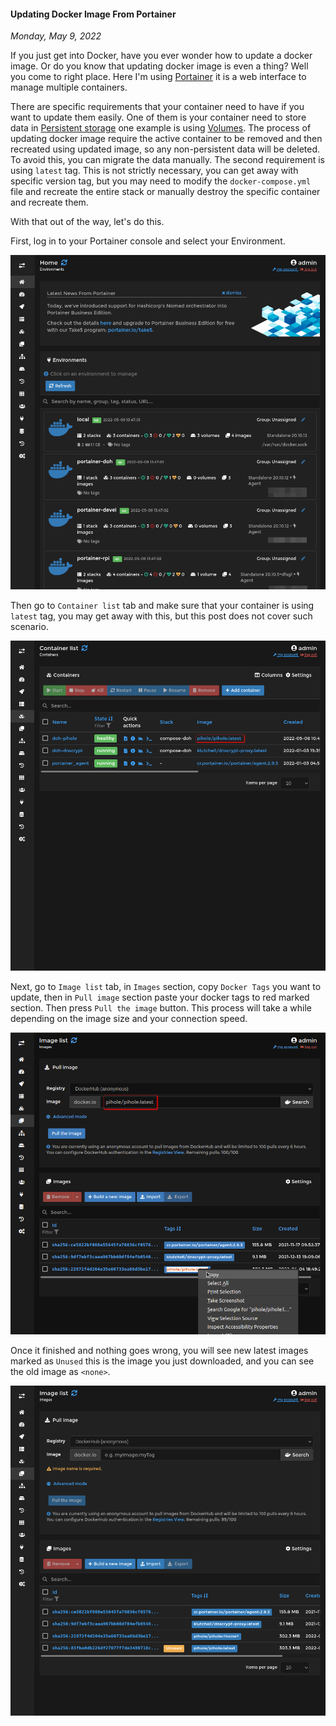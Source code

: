 #### Updating Docker Image From Portainer
_Monday, May 9, 2022_

If you just get into Docker, have you ever wonder how to update a docker image. 
Or do you know that updating docker image is even a thing? Well you come to right 
place. Here I'm using [Portainer](https://www.portainer.io/) it is a web interface 
to manage multiple containers. 

There are specific requirements that your container need to have if you want to 
update them easily. One of them is your container need to store data in 
[Persistent storage](https://docs.docker.com/storage/) one example is using 
[Volumes](https://docs.docker.com/storage/volumes/). The process of updating 
docker image require the active container to be removed and then recreated using 
updated image, so any non-persistent data will be deleted. To avoid this, you can 
migrate the data manually. The second requirement is using `latest` tag. This is not 
strictly necessary, you can get away with specific version tag, but you may need to 
modify the `docker-compose.yml` file and recreate the entire stack or manually destroy 
the specific container and recreate them.

With that out of the way, let's do this.

First, log in to your Portainer console and select your Environment. 
<div class="row">
	<div class="col-sm-3"></div>
	<div class="col-sm-6">
		<div class="thumbnail">
			<img class="img-responsive" src="./posts/2022-05-09-updating-docker-image-from-portainer/01.png" alt="img">
		</div>
	</div>
	<div class="col-sm-3"></div>
</div>

Then go to `Container list` tab and make sure that your container is using `latest` tag, 
you may get away with this, but this post does not cover such scenario.
<div class="row">
	<div class="col-sm-3"></div>
	<div class="col-sm-6">
		<div class="thumbnail">
			<img class="img-responsive" src="./posts/2022-05-09-updating-docker-image-from-portainer/02.png" alt="img">
		</div>
	</div>
	<div class="col-sm-3"></div>
</div>

Next, go to `Image list` tab, in `Images` section, copy `Docker Tags` you want to update, 
then in `Pull image` section paste your docker tags to red marked section. Then press 
`Pull the image` button. This process will take a while depending on the image size and 
your connection speed.
<div class="row">
	<div class="col-sm-3"></div>
	<div class="col-sm-6">
		<div class="thumbnail">
			<img class="img-responsive" src="./posts/2022-05-09-updating-docker-image-from-portainer/03.png" alt="img">
		</div>
	</div>
	<div class="col-sm-3"></div>
</div>

Once it finished and nothing goes wrong, you will see new latest images marked as `Unused` 
this is the image you just downloaded, and you can see the old image as `<none>`.
<div class="row">
	<div class="col-sm-3"></div>
	<div class="col-sm-6">
		<div class="thumbnail">
			<img class="img-responsive" src="./posts/2022-05-09-updating-docker-image-from-portainer/04.png" alt="img">
		</div>
	</div>
	<div class="col-sm-3"></div>
</div>